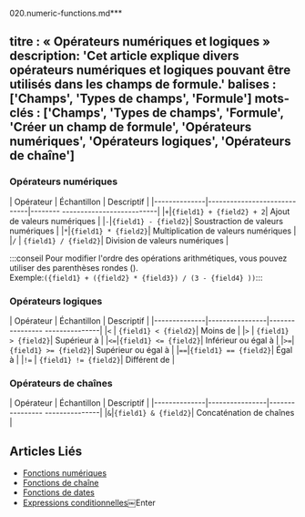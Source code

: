 020.numeric-functions.md***

titre : « Opérateurs numériques et logiques »
description: 'Cet article explique divers opérateurs numériques et logiques pouvant être utilisés dans les champs de formule.'
balises : \['Champs', 'Types de champs', 'Formule']
mots-clés : \['Champs', 'Types de champs', 'Formule', 'Créer un champ de formule', 'Opérateurs numériques', 'Opérateurs logiques', 'Opérateurs de chaîne']
----------------------------------------------------------------------------------------------------------------------------------------------------------

### Opérateurs numériques

| Opérateur | Échantillon | Descriptif |
|--------------|-----------------------------|-------- --------------------------|
|`+`|`{field1} + {field2} + 2`| Ajout de valeurs numériques |
|`-`|`{field1} - {field2}`| Soustraction de valeurs numériques |
|`*`|`{field1} * {field2}`| Multiplication de valeurs numériques |
|`/`      | `{field1} / {field2}`| Division de valeurs numériques |

:::conseil
Pour modifier l'ordre des opérations arithmétiques, vous pouvez utiliser des parenthèses rondes ().\
Exemple:`({field1} + ({field2} * {field3}) / (3 - {field4} ))`:::

### Opérateurs logiques

| Opérateur | Échantillon | Descriptif |
|--------------|----------------|---------------- ---------------|
|`<`      | `{field1} < {field2}`| Moins de |
|`>`      | `{field1} > {field2}`| Supérieur à |
|`<=`|`{field1} <= {field2}`| Inférieur ou égal à |
|`>=`|`{field1} >= {field2}`| Supérieur ou égal à |
|`==`|`{field1} == {field2}`| Égal à |
|`!=`     | `{field1} != {field2}`| Différent de |

### Opérateurs de chaînes

| Opérateur | Échantillon | Descriptif |
|--------------|----------------|---------------- ---------------|
|`&`|`{field1} & {field2}`| Concaténation de chaînes |

## Articles Liés

* [Fonctions numériques](020.numeric-functions.md)
* [Fonctions de chaîne](030.string-functions.md)
* [Fonctions de dates](040.date-functions.md)
* [Expressions conditionnelles](050.conditional-expressions.md)￼Enter
